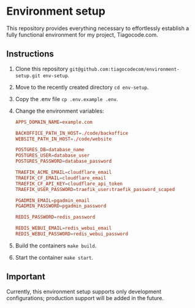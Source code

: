# Environment setup

This repository provides everything necessary to effortlessly establish a fully functional environment for my project, Tiagocode.com.

## Instructions

1. Clone this repository `git@github.com:tiagocodecom/environment-setup.git env-setup`.

2. Move to the recently created directory `cd env-setup`.

3. Copy the .env file `cp .env.example .env`.

3. Change the environment variables: 
    ```conf
    APPS_DOMAIN_NAME=example.com

    BACKOFFICE_PATH_IN_HOST=./code/backoffice
    WEBSITE_PATH_IN_HOST=./code/website

    POSTGRES_DB=database_name
    POSTGRES_USER=database_user
    POSTGRES_PASSWORD=database_password

    TRAEFIK_ACME_EMAIL=cloudflare_email
    TRAEFIK_CF_EMAIL=cloudflare_email
    TRAEFIK_CF_API_KEY=cloudflare_api_token
    TRAEFIK_USER_PASSWORD=traefik_user:traefik_password_scaped

    PGADMIN_EMAIL=pgadmin_email
    PGADMIN_PASSWORD=pgadmin_password

    REDIS_PASSWORD=redis_password

    REDIS_WEBUI_EMAIL=redis_webui_email
    REDIS_WEBUI_PASSWORD=redis_webui_password
    ```

4. Build the containers `make build`.

5. Start the container `make start`.

## Important

Currently, this environment setup supports only development configurations; production support will be added in the future.
